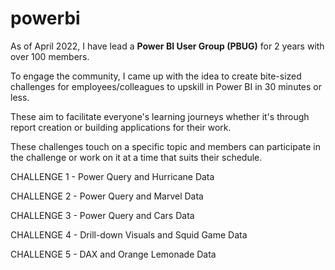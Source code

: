 # powerbi

As of April 2022, I have lead a **Power BI User Group (PBUG)** for 2 years with over 100 members. 

To engage the community, I came up with the idea to create bite-sized challenges for employees/colleagues to upskill in Power BI in 30 minutes or less.

These aim to facilitate everyone's learning journeys whether it's through report creation or building applications for their work.

These challenges touch on a specific topic and members can participate in the challenge or work on it at a time that suits their schedule.

CHALLENGE 1 - Power Query and Hurricane Data

CHALLENGE 2 - Power Query and Marvel Data

CHALLENGE 3 - Power Query and Cars Data

CHALLENGE 4 - Drill-down Visuals and Squid Game Data

CHALLENGE 5 - DAX and Orange Lemonade Data

